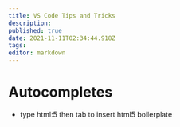 ```yaml
---
title: VS Code Tips and Tricks
description: 
published: true
date: 2021-11-11T02:34:44.918Z
tags: 
editor: markdown
---
```


# Autocompletes
* type html:5 then tab to insert html5 boilerplate